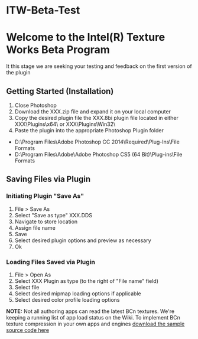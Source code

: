 # ITW-Beta-Test
# Welcome to the Intel(R) Texture Works Beta Program
It this stage we are seeking your testing and feedback on the first version of the plugin

## Getting Started (Installation)
1. Close Photoshop
2. Download the XXX.zip file and expand it on your local computer
3. Copy the desired plugin file the XXX.8bi plugin file located in either XXX\Plugins\x64\ or XXX\Plugins\Win32\
4. Paste the plugin into the appropriate Photoshop Plugin folder
* D:\Program Files\Adobe Photoshop CC 2014\Required\Plug-Ins\File Formats
* D:\Program Files\Adobe\Adobe Photoshop CS5 (64 Bit)\Plug-ins\File Formats

## Saving Files via Plugin
### Initiating Plugin "Save As"
1. File > Save As
2. Select "Save as type" XXX.DDS
2. Navigate to store location
3. Assign file name 
4. Save
5. Select desired plugin options and preview as necessary
6. Ok

### Loading Files Saved via Plugin
1. File > Open As
2. Select XXX Plugin as type (to the right of "File name" field)
3. Select file
4. Select desired mipmap loading options if applicable
5. Select desired color profile loading options

**NOTE:** Not all authoring apps can read the latest BCn textures. We're keeping a running list of app load status on the Wiki. To implement BCn texture compression in your own apps and engines [download the sample source code here](https://software.intel.com/en-us/articles/fast-ispc-texture-compressor-update)
